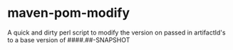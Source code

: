 maven-pom-modify
================

A quick and dirty perl script to modify the version on passed in artifactId's to a base version of ####.##-SNAPSHOT
